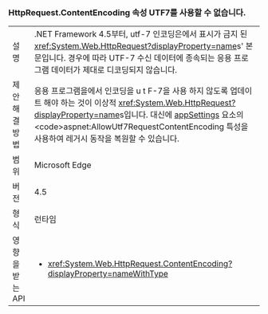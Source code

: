 ### <a name="httprequestcontentencoding-property-prohibits-utf7"></a>HttpRequest.ContentEncoding 속성 UTF7를 사용할 수 없습니다.

|   |   |
|---|---|
|설명|.NET Framework 4.5부터, utf-7 인코딩은에서 표시가 금지 된 <xref:System.Web.HttpRequest?displayProperty=name>s' 본문입니다. 경우에 따라 UTF-7 수신 데이터에 종속되는 응용 프로그램 데이터가 제대로 디코딩되지 않습니다.|
|제안 해결 방법|응용 프로그램을에서 인코딩을 u t F-7을 사용 하지 않도록 업데이트 해야 하는 것이 이상적 <xref:System.Web.HttpRequest?displayProperty=name>s입니다. 대신에 [appSettings](https://msdn.microsoft.com/library/hh975440(v=vs.110).aspx) 요소의 <code>aspnet:AllowUtf7RequestContentEncoding</code> 특성을 사용하여 레거시 동작을 복원할 수 있습니다.|
|범위|Microsoft Edge|
|버전|4.5|
|형식|런타임|
|영향을 받는 API|<ul><li><xref:System.Web.HttpRequest.ContentEncoding?displayProperty=nameWithType></li></ul>|

